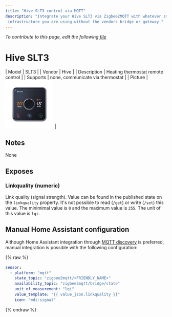 ```yaml
---
title: "Hive SLT3 control via MQTT"
description: "Integrate your Hive SLT3 via Zigbee2MQTT with whatever smart home
 infrastructure you are using without the vendors bridge or gateway."
---
```


*To contribute to this page, edit the following
[file](https://github.com/Koenkk/zigbee2mqtt.io/blob/master/docs/devices/SLT3.md)*

# Hive SLT3

| Model | SLT3  |
| Vendor  | Hive  |
| Description | Heating thermostat remote control |
| Supports | none, communicate via thermostat |
| Picture | ![Hive SLT3](../images/devices/SLT3.jpg) |

## Notes

None


## Exposes
### Linkquality (numeric)
Link quality (signal strength).
Value can be found in the published state on the `linkquality` property.
It's not possible to read (`/get`) or write (`/set`) this value.
The minimimal value is `0` and the maximum value is `255`.
The unit of this value is `lqi`.

## Manual Home Assistant configuration
Although Home Assistant integration through [MQTT discovery](../integration/home_assistant) is preferred,
manual integration is possible with the following configuration:


{% raw %}
```yaml
sensor:
  - platform: "mqtt"
    state_topic: "zigbee2mqtt/<FRIENDLY_NAME>"
    availability_topic: "zigbee2mqtt/bridge/state"
    unit_of_measurement: "lqi"
    value_template: "{{ value_json.linkquality }}"
    icon: "mdi:signal"
```
{% endraw %}


